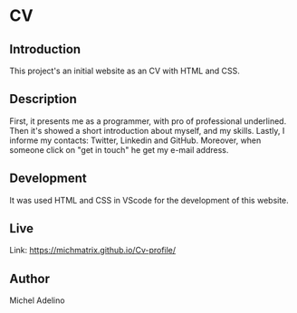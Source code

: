 # CV

## Introduction

This project's an initial website as an CV with HTML and CSS.

## Description 

First, it presents me as a programmer, with pro of professional underlined.
Then it's showed a short introduction about myself, and my skills. 
Lastly, I informe my contacts: Twitter, Linkedin and GitHub. 
Moreover, when someone click on "get in touch" he get my e-mail address.

## Development

It was used HTML and CSS in VScode for the development of this website.

## Live

Link: https://michmatrix.github.io/Cv-profile/
## Author

Michel Adelino
